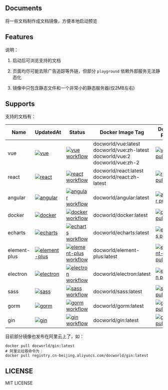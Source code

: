 ## Documents

将一些文档制作成文档镜像，方便本地启动预览

## Features

说明：

1. 启动后可浏览支持的文档

2. 页面均尽可能去除广告追踪等外链，但部分 `playground` 依赖外部服务无法静态化

3. 镜像中只包含静态文件和一个非常小的静态服务器(仅2MB左右)

## Supports

支持的文档有：

<!-- supports table start -->

| Name         | UpdatedAt                                                                                                                                                                                                                                                                        | Status                                                                                                                                                                                                        | Docker Image Tag                                                                        | Docker Pulls                                                                                                                                                                   |
| ------------ | -------------------------------------------------------------------------------------------------------------------------------------------------------------------------------------------------------------------------------------------------------------------------------- | ------------------------------------------------------------------------------------------------------------------------------------------------------------------------------------------------------------- | --------------------------------------------------------------------------------------- | ------------------------------------------------------------------------------------------------------------------------------------------------------------------------------ |
| vue          | [![vue](https://img.shields.io/badge/dynamic/json?url=https%3A%2F%2Fworker.ikrong.com%2Fdockerhub%2Fmanifest%2Fdocworld%2Fvue%3Flang%3Dzh-cn&query=%24.last_updated&style=flat-square&label=&color=%2325c2a0)](https://hub.docker.com/r/docworld/vue)                            | [![vue workflow](https://img.shields.io/github/actions/workflow/status/ikrong/documents/vue.yml?style=flat-square)](https://github.com/ikrong/documents/actions/workflows/vue.yml)                            | docworld/vue:latest<br/>docworld/vue:zh-latest<br/>docworld/vue:2<br/>docworld/vue:zh-2 | [![vue pulls](https://img.shields.io/docker/pulls/docworld/vue?color=%232d9cec&label=%2B&style=flat-square)](https://hub.docker.com/r/docworld/vue)                            |
| react        | [![react](https://img.shields.io/badge/dynamic/json?url=https%3A%2F%2Fworker.ikrong.com%2Fdockerhub%2Fmanifest%2Fdocworld%2Freact%3Flang%3Dzh-cn&query=%24.last_updated&style=flat-square&label=&color=%2325c2a0)](https://hub.docker.com/r/docworld/react)                      | [![react workflow](https://img.shields.io/github/actions/workflow/status/ikrong/documents/react.yml?style=flat-square)](https://github.com/ikrong/documents/actions/workflows/react.yml)                      | docworld/react:latest<br/>docworld/react:zh-latest                                      | [![react pulls](https://img.shields.io/docker/pulls/docworld/react?color=%232d9cec&label=%2B&style=flat-square)](https://hub.docker.com/r/docworld/react)                      |
| angular      | [![angular](https://img.shields.io/badge/dynamic/json?url=https%3A%2F%2Fworker.ikrong.com%2Fdockerhub%2Fmanifest%2Fdocworld%2Fangular%3Flang%3Dzh-cn&query=%24.last_updated&style=flat-square&label=&color=%2325c2a0)](https://hub.docker.com/r/docworld/angular)                | [![angular workflow](https://img.shields.io/github/actions/workflow/status/ikrong/documents/angular.yml?style=flat-square)](https://github.com/ikrong/documents/actions/workflows/angular.yml)                | docworld/angular:latest                                                                 | [![angular pulls](https://img.shields.io/docker/pulls/docworld/angular?color=%232d9cec&label=%2B&style=flat-square)](https://hub.docker.com/r/docworld/angular)                |
| docker       | [![docker](https://img.shields.io/badge/dynamic/json?url=https%3A%2F%2Fworker.ikrong.com%2Fdockerhub%2Fmanifest%2Fdocworld%2Fdocker%3Flang%3Dzh-cn&query=%24.last_updated&style=flat-square&label=&color=%2325c2a0)](https://hub.docker.com/r/docworld/docker)                   | [![docker workflow](https://img.shields.io/github/actions/workflow/status/ikrong/documents/docker.yml?style=flat-square)](https://github.com/ikrong/documents/actions/workflows/docker.yml)                   | docworld/docker:latest                                                                  | [![docker pulls](https://img.shields.io/docker/pulls/docworld/docker?color=%232d9cec&label=%2B&style=flat-square)](https://hub.docker.com/r/docworld/docker)                   |
| echarts      | [![echarts](https://img.shields.io/badge/dynamic/json?url=https%3A%2F%2Fworker.ikrong.com%2Fdockerhub%2Fmanifest%2Fdocworld%2Fecharts%3Flang%3Dzh-cn&query=%24.last_updated&style=flat-square&label=&color=%2325c2a0)](https://hub.docker.com/r/docworld/echarts)                | [![echarts workflow](https://img.shields.io/github/actions/workflow/status/ikrong/documents/echarts.yml?style=flat-square)](https://github.com/ikrong/documents/actions/workflows/echarts.yml)                | docworld/echarts:latest                                                                 | [![echarts pulls](https://img.shields.io/docker/pulls/docworld/echarts?color=%232d9cec&label=%2B&style=flat-square)](https://hub.docker.com/r/docworld/echarts)                |
| element-plus | [![element-plus](https://img.shields.io/badge/dynamic/json?url=https%3A%2F%2Fworker.ikrong.com%2Fdockerhub%2Fmanifest%2Fdocworld%2Felement-plus%3Flang%3Dzh-cn&query=%24.last_updated&style=flat-square&label=&color=%2325c2a0)](https://hub.docker.com/r/docworld/element-plus) | [![element-plus workflow](https://img.shields.io/github/actions/workflow/status/ikrong/documents/element-plus.yml?style=flat-square)](https://github.com/ikrong/documents/actions/workflows/element-plus.yml) | docworld/element-plus:latest                                                            | [![element-plus pulls](https://img.shields.io/docker/pulls/docworld/element-plus?color=%232d9cec&label=%2B&style=flat-square)](https://hub.docker.com/r/docworld/element-plus) |
| electron     | [![electron](https://img.shields.io/badge/dynamic/json?url=https%3A%2F%2Fworker.ikrong.com%2Fdockerhub%2Fmanifest%2Fdocworld%2Felectron%3Flang%3Dzh-cn&query=%24.last_updated&style=flat-square&label=&color=%2325c2a0)](https://hub.docker.com/r/docworld/electron)             | [![electron workflow](https://img.shields.io/github/actions/workflow/status/ikrong/documents/electron.yml?style=flat-square)](https://github.com/ikrong/documents/actions/workflows/electron.yml)             | docworld/electron:latest                                                                | [![electron pulls](https://img.shields.io/docker/pulls/docworld/electron?color=%232d9cec&label=%2B&style=flat-square)](https://hub.docker.com/r/docworld/electron)             |
| sass         | [![sass](https://img.shields.io/badge/dynamic/json?url=https%3A%2F%2Fworker.ikrong.com%2Fdockerhub%2Fmanifest%2Fdocworld%2Fsass%3Flang%3Dzh-cn&query=%24.last_updated&style=flat-square&label=&color=%2325c2a0)](https://hub.docker.com/r/docworld/sass)                         | [![sass workflow](https://img.shields.io/github/actions/workflow/status/ikrong/documents/sass.yml?style=flat-square)](https://github.com/ikrong/documents/actions/workflows/sass.yml)                         | docworld/sass:latest                                                                    | [![sass pulls](https://img.shields.io/docker/pulls/docworld/sass?color=%232d9cec&label=%2B&style=flat-square)](https://hub.docker.com/r/docworld/sass)                         |
| gorm         | [![gorm](https://img.shields.io/badge/dynamic/json?url=https%3A%2F%2Fworker.ikrong.com%2Fdockerhub%2Fmanifest%2Fdocworld%2Fgorm%3Flang%3Dzh-cn&query=%24.last_updated&style=flat-square&label=&color=%2325c2a0)](https://hub.docker.com/r/docworld/gorm)                         | [![gorm workflow](https://img.shields.io/github/actions/workflow/status/ikrong/documents/gorm.yml?style=flat-square)](https://github.com/ikrong/documents/actions/workflows/gorm.yml)                         | docworld/gorm:latest                                                                    | [![gorm pulls](https://img.shields.io/docker/pulls/docworld/gorm?color=%232d9cec&label=%2B&style=flat-square)](https://hub.docker.com/r/docworld/gorm)                         |
| gin          | [![gin](https://img.shields.io/badge/dynamic/json?url=https%3A%2F%2Fworker.ikrong.com%2Fdockerhub%2Fmanifest%2Fdocworld%2Fgin%3Flang%3Dzh-cn&query=%24.last_updated&style=flat-square&label=&color=%2325c2a0)](https://hub.docker.com/r/docworld/gin)                            | [![gin workflow](https://img.shields.io/github/actions/workflow/status/ikrong/documents/gin.yml?style=flat-square)](https://github.com/ikrong/documents/actions/workflows/gin.yml)                            | docworld/gin:latest                                                                     | [![gin pulls](https://img.shields.io/docker/pulls/docworld/gin?color=%232d9cec&label=%2B&style=flat-square)](https://hub.docker.com/r/docworld/gin)                            |

<!-- supports table end -->

目前部分镜像也发布在阿里云上了，如：

```shell
docker pull docworld/gin:latest
# 阿里云拉取命令为：
docker pull registry.cn-beijing.aliyuncs.com/docworld/gin:latest
```

## LICENSE

MIT LICENSE
